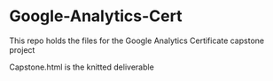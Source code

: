 # Google-Analytics-Cert
This repo holds the files for the Google Analytics Certificate capstone project

Capstone.html is the knitted deliverable
